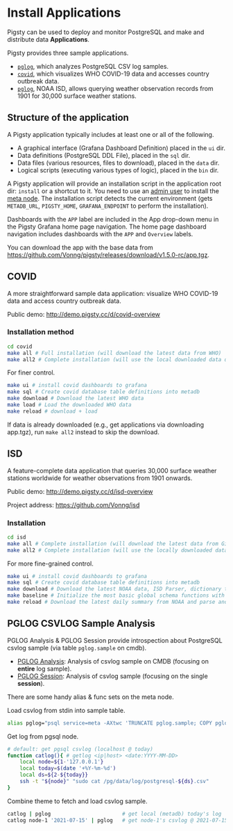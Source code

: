 # Install Applications

Pigsty can be used to deploy and monitor PostgreSQL and make and distribute data **Applications**. 

Pigsty provides three sample applications.

* [`pglog`](#PGLOG-CSVLOG-Sample-Analysis), which analyzes PostgreSQL CSV log samples.
* [`covid`](#COVID), which visualizes WHO COVID-19 data and accesses country outbreak data.
* [`pglog`](#ISD), NOAA ISD, allows querying weather observation records from 1901 for 30,000 surface weather stations.



## Structure of the application

A Pigsty application typically includes at least one or all of the following.

* A graphical interface (Grafana Dashboard Definition) placed in the `ui` dir.
* Data definitions (PostgreSQL DDL File), placed in the `sql` dir.
* Data files (various resources, files to download), placed in the `data` dir.
* Logical scripts (executing various types of logic), placed in the `bin` dir.

A Pigsty application will provide an installation script in the application root dir: `install` or a shortcut to it. You need to use an [admin user](d-prepare.md#admin-provisioning) to install the [meta node](d-prepare.md#meta-node-provisioning). The installation script detects the current environment (gets `METADB_URL`, `PIGSTY_HOME`, `GRAFANA_ENDPOINT` to perform the installation).

Dashboards with the `APP` label are included in the App drop-down menu in the Pigsty Grafana home page navigation. The home page dashboard navigation includes dashboards with the  `APP` and  `Overview` labels.

You can download the app with the base data from https://github.com/Vonng/pigsty/releases/download/v1.5.0-rc/app.tgz.





## COVID

A more straightforward sample data application: visualize WHO COVID-19 data and access country outbreak data.

Public demo: http://demo.pigsty.cc/d/covid-overview

### Installation method

```bash
cd covid
make all # Full installation (will download the latest data from WHO)
make all2 # Complete installation (will use the local downloaded data directly)
```

For finer control.

```bash
make ui # install covid dashboards to grafana
make sql # Create covid database table definitions into metadb
make download # Download the latest WHO data
make load # Load the downloaded WHO data
make reload # download + load
```

If data is already downloaded (e.g., get applications via downloading app.tgz), run `make all2` instead to skip the download.





## ISD

A feature-complete data application that queries 30,000 surface weather stations worldwide for weather observations from 1901 onwards.

Public demo: http://demo.pigsty.cc/d/isd-overview

Project address: https://github.com/Vonng/isd

### Installation

```bash
cd isd
make all # Complete installation (will download the latest data from Github and NOAA)
make all2 # Complete installation (will use the locally downloaded data directly)
```

For more fine-grained control.

```bash
make ui # install covid dashboards to grafana
make sql # Create covid database table definitions into metadb
make download # Download the latest NOAA data, ISD Parser, dictionary tables
make baseline # Initialize the most basic global schema functions with the downloaded data
make reload # Download the latest daily summary from NOAA and parse and load it
```



## PGLOG CSVLOG Sample Analysis

PGLOG Analysis & PGLOG Session provide introspection about PostgreSQL csvlog sample (via table `pglog.sample` on cmdb).
* [PGLOG Analysis](http://demo.pigsty.cc/d/pglog-overview): Analysis of csvlog sample on CMDB (focusing on **entire** log sample).
* [PGLOG Session](http://demo.pigsty.cc/d/pglog-session): Analysis of csvlog sample (focusing on the single **session**).


There are some handy alias & func sets on the meta node.

Load csvlog from stdin into sample table.
```bash
alias pglog="psql service=meta -AXtwc 'TRUNCATE pglog.sample; COPY pglog.sample FROM STDIN CSV;'"  # useful alias
```

Get log from pgsql node.

```bash
# default: get pgsql csvlog (localhost @ today) 
function catlog(){ # getlog <ip|host> <date:YYYY-MM-DD>
    local node=${1-'127.0.0.1'}
    local today=$(date '+%Y-%m-%d')
    local ds=${2-${today}}
    ssh -t "${node}" "sudo cat /pg/data/log/postgresql-${ds}.csv"
}
```

Combine theme to fetch and load csvlog sample.

```bash
catlog | pglog                       # get local (metadb) today's log
catlog node-1 '2021-07-15' | pglog   # get node-1's csvlog @ 2021-07-15 
```

